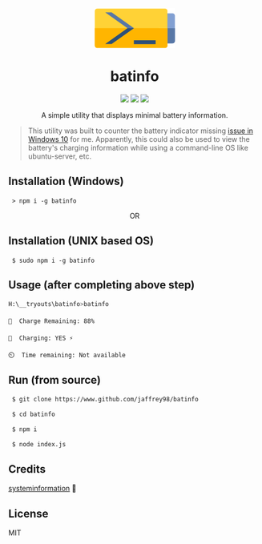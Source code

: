 <div align="center">

<img src="./assets/batinfo-logo.png" align="center">

<h1 >batinfo</h1>

<img src="https://img.shields.io/npm/v/batinfo.svg"/>

<img src="https://img.shields.io/npm/dt/batinfo.svg">

<img src="https://img.shields.io/github/license/Jaffrey98/batinfo.svg">

<p>
A simple utility that displays minimal battery information.
</p>

</div>

> This utility was built to counter the battery indicator missing [issue in Windows 10](https://answers.microsoft.com/en-us/windows/forum/windows_10-other_settings/battery-icon-missing-in-windows-10/791788c3-6e68-40cf-8b06-97c0c7c7eb03?auth=1) for me. Apparently, this could also be used to view the battery's charging information while using a command-line OS like ubuntu-server, etc.


## Installation (Windows)
```
 > npm i -g batinfo
```

<div align="center">OR</div>

## Installation (UNIX based OS)
```
 $ sudo npm i -g batinfo
```

## Usage (after completing above step)
```bash
H:\__tryouts\batinfo>batinfo

🔋  Charge Remaining: 88%

🔌  Charging: YES ⚡

⏲️  Time remaining: Not available

```

## Run (from source)
```
 $ git clone https://www.github.com/jaffrey98/batinfo
```
```
 $ cd batinfo 
```
```
 $ npm i
```
```
 $ node index.js
```

## Credits
[systeminformation](https://github.com/sebhildebrandt/systeminformation) 🙌

## License
MIT
